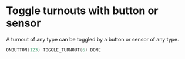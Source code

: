 # Toggle turnouts with button or sensor

A turnout of any type can be toggled by a button or sensor of any type. 

```cpp
ONBUTTON(123) TOGGLE_TURNOUT(6) DONE
```
